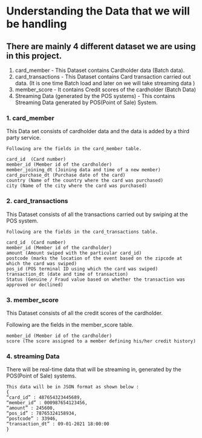 # Understanding the Data that we will be handling

## There are mainly 4 different dataset we are using in this project.
1. card_member -  This Dataset contains Cardholder data (Batch data).
2. card_transactions - This Dataset contains Card transaction carried out data. (It is one time Batch load and later on we will take streaming data )
3. member_score - It contains Credit scores of the cardholder (Batch Data)
4. Streaming Data (generated by the POS systems) -  This contains Streaming Data generated by POS(Point of Sale) System.


### 1. card_member
This Data set consists of cardholder data and the data is added by a third party service.

```
Following are the fields in the card_member table.

card_id  (Card number)
member_id (Member id of the cardholder)
member_joining_dt (Joining data and time of a new member)
card_purchase_dt (Purchase date of the card)
country (Name of the country where the card was purchased)
city (Name of the city where the card was purchased)
```


### 2. card_transactions
This Dataset consists of all the transactions carried out by swiping at the POS system.

```
Following are the fields in the card_transactions table.

card_id  (Card number)
member_id (Member id of the cardholder)
amount (Amount swiped with the particular card_id)
postcode (marks the location of the event based on the zipcode at which the card was swiped)
pos_id (POS terminal ID using which the card was swiped)
transaction_dt (date and time of transaction)
Status (Genuine / Fraud value based on whether the transaction was approved or declined)
```

### 3. member_score
This Dataset consists of all the credit scores of the cardholder.

Following are the fields in the member_score table.

```
member_id (Member id of the cardholder)
score (The score assigned to a member defining his/her credit history)
```

### 4. streaming Data
There will be real-time data that will be streaming in, generated by the POS(Point of Sale) systems.

```
This data will be in JSON format as shown below :
{
“card_id” : 487654323445689,
“member_id” : 000987654123456,
“amount” : 245600,
“pos_id” : 78765324158934,
“postcode” : 33946,
“transaction_dt” : 09-01-2021 18:00:00
}
```